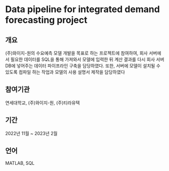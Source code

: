 # Data pipeline for integrated demand forecasting project

## 개요

(주)와이지-원의 수요예측 모델 개발을 목표로 하는 프로젝트에 참여하여, 회사 서버에서 필요한 데이터를 SQL을 통해 가져와서 모델에 입력한 뒤 계산 결과를 다시 회사 서버 DB에 넣어주는 데이터 파이프라인 구축을 담당하였다. 또한, 서버에 모델이 설치될 수 있도록 컴파일 하는 작업과 모델의 사용 설명서 제작을 담당하였다

## 참여기관

연세대학교, (주)와이지-원, (주)티라유텍

## 기간

2022년 11월 ~ 2023년 2월

## 언어
MATLAB, SQL
